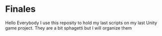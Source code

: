 # Finales
Hello Everybody I use this reposity to hold my last scripts on my last Unity game project. They are a bit sphagetti but I will organize them
